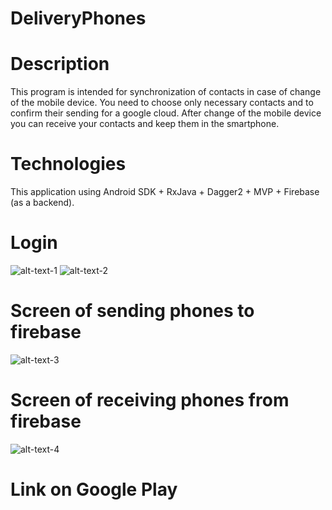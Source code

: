 # DeliveryPhones

# Description
This program is intended for synchronization of contacts in case of change of the mobile device. You need to choose only necessary contacts and to confirm their sending for a google cloud. After change of the mobile device you can receive your contacts and keep them in the smartphone.

# Technologies
This application using Android SDK + RxJava + Dagger2 + MVP + Firebase (as a backend). 

# Login
![alt-text-1](https://cloud.githubusercontent.com/assets/12956780/21648829/488fba0c-d297-11e6-9b56-8b151da305b1.PNG "title1")
![alt-text-2](https://cloud.githubusercontent.com/assets/12956780/21648833/4a1e1076-d297-11e6-937b-3a9f88501928.PNG "title2")

# Screen of sending phones to firebase
![alt-text-3](https://cloud.githubusercontent.com/assets/12956780/21960817/eb77de98-daee-11e6-8a9c-a0151cfd702b.PNG)

# Screen of receiving phones from firebase
![alt-text-4](https://cloud.githubusercontent.com/assets/12956780/21960818/ef75cf14-daee-11e6-87c2-f445ca060ac3.PNG)

# Link on Google Play
[ref-1]:https://play.google.com/store/apps/details?id=com.develop.gleb.deliveryphones


